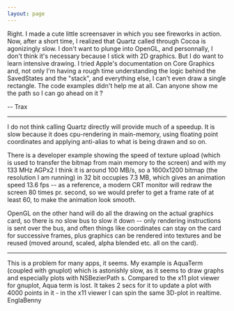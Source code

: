 ```yaml
---
layout: page
---
```


Right. I made a cute little screensaver in which you see fireworks in action. Now, after a short time, I realized that Quartz called through Cocoa is agonizingly slow. I don't want to plunge into OpenGL, and personnally, I don't think it's necessary because I stick with 2D graphics. But I do want to learn intensive drawing. I tried Apple's documentation on Core Graphics and, not only I'm having a rough time understanding the logic behind the SavedStates and the "stack", and everything else, I can't even draw a single rectangle. The code examples didn't help me at all. Can anyone show me the path so I can go ahead on it ?

-- Trax

----

I do not think calling Quartz directly will provide much of a speedup. It is slow because it does cpu-rendering in main-memory, using floating point coordinates and applying anti-alias to what is being drawn and so on.

There is a developer example showing the speed of texture upload (which is used to transfer the bitmap from main memory to the screen) and with my 133 MHz AGPx2 I think it is around 100 MB/s, so a 1600x1200 bitmap (the resolution I am running) in 32 bit occupies 7.3 MB, which gives an animation speed 13.6 fps -- as a reference, a modern CRT monitor will redraw the screen 80 times pr. second, so we would prefer to get a frame rate of at least 60, to make the animation look smooth.

OpenGL on the other hand will do all the drawing on the actual graphics card, so there is no slow bus to slow it down -- only rendering instructions is sent over the bus, and often things like coordinates can stay on the card for successive frames, plus graphics can be rendered into textures and be reused (moved around, scaled, alpha blended etc. all on the card).

----

This is a problem for many apps, it seems. My example is AquaTerm (coupled with gnuplot) which is astonishly slow, as it seems to draw graphs and especially plots with NSBezierPath s. Compared to the x11 plot viewer for gnuplot, Aqua term is lost. It takes 2 secs for it to update a plot with 4000 points in it - in the x11 viewer I can spin the same 3D-plot in realtime. EnglaBenny
